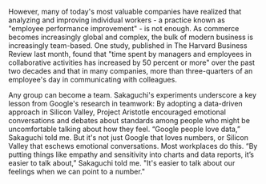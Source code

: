 However, many of today's most valuable companies have realized that analyzing and improving individual workers - a practice known as "employee performance improvement" - is not enough. As commerce becomes increasingly global and complex, the bulk of modern business is increasingly team-based. One study, published in The Harvard Business Review last month, found that "time spent by managers and employees in collaborative activities has increased by 50 percent or more" over the past two decades and that in many companies, more than three-quarters of an employee's day in communicating with colleagues.

Any group can become a team. Sakaguchi's experiments underscore a key lesson from Google's research in teamwork: By adopting a data-driven approach in Silicon Valley, Project Aristotle encouraged emotional conversations and debates about standards among people who might be uncomfortable talking about how they feel. “Google people love data,” Sakaguchi told me. But it's not just Google that loves numbers, or Silicon Valley that eschews emotional conversations. Most workplaces do this. “By putting things like empathy and sensitivity into charts and data reports, it’s easier to talk about,” Sakaguchi told me. "It's easier to talk about our feelings when we can point to a number."